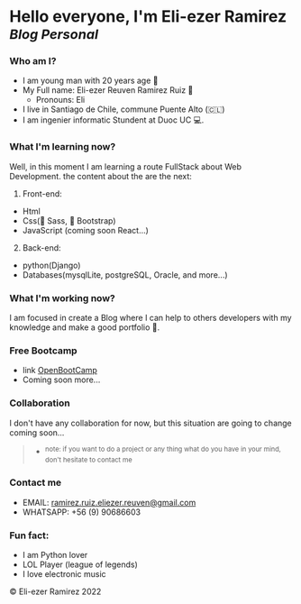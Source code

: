 # Hello everyone, I'm Eli-ezer Ramirez   <sub> *Blog Personal* </sub>


<!-- here are information that who i am-->
### Who am I?

- I am young man with 20 years age 🍃
- My Full name: Eli-ezer Reuven Ramirez Ruiz 🧔
  - Pronouns: Eli 
- I live in Santiago de Chile, commune Puente Alto (🇨🇱) 
- I am ingenier informatic Stundent at Duoc UC 💻.

<!-- what i am learning -->
### What I'm learning now?
Well, in this moment I am learning a route FullStack about Web Development.
the content about the are the next:
1. Front-end:
 - Html 
 - Css(🤏 Sass, 🤟 Bootstrap)
 - JavaScript (coming soon React...)

2. Back-end:
 - python(Django)
 - Databases(mysqlLite, postgreSQL, Oracle, and more...)

<!-- What i do now -->
### What I'm working now?
I am focused in create a Blog where I can help to others developers with my knowledge and make a good portfolio 📰.

<!-- Free resources -->
### Free Bootcamp 
- link [OpenBootCamp](https://campus.open-bootcamp.com/)
- Coming soon more...

<!-- Collaboration -->
### Collaboration
I don't have any collaboration for now, but this situation are going to change coming soon...
> - <sup>note: if you want to do a project or any thing what do you have in your mind, don't hesitate to contact me</sup>


<!-- Contatct me -->
### Contact me 
- EMAIL: ramirez.ruiz.eliezer.reuven@gmail.com
- WHATSAPP: +56 (9) 90686603

<!-- Fun fact about me -->
### Fun fact:
- I am Python lover 
- LOL Player (league of legends)
- I love electronic music

<!--Copyright -->
©️ Eli-ezer Ramirez 2022
